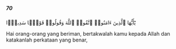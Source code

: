 ##### 70

<span class="ayah">يَٰٓأَيُّهَا ٱلَّذِينَ ءَامَنُوا۟ ٱتَّقُوا۟ ٱللَّهَ وَقُولُوا۟ قَوْلًۭا سَدِيدًۭا</span>

<span class="ayah_translation">Hai orang-orang yang beriman, bertakwalah kamu kepada Allah dan katakanlah perkataan yang benar,</span>
